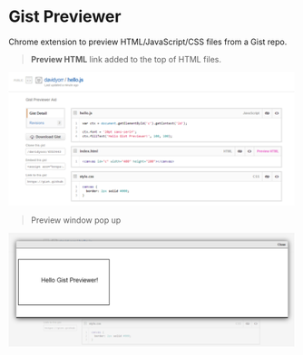 Gist Previewer
==============

Chrome extension to preview HTML/JavaScript/CSS files from a Gist repo.

> **Preview HTML** link added to the top of HTML files.

!['Preview HTML' link](_images_/gp1.png)

> Preview window pop up

![HTML file rendered](_images_/gp2.png)
